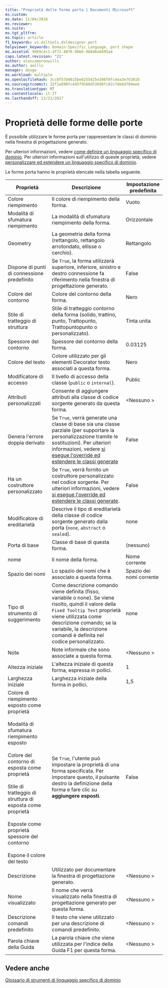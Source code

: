 ```yaml
---
title: "Proprietà delle forme porta | Documenti Microsoft"
ms.custom: 
ms.date: 11/04/2016
ms.reviewer: 
ms.suite: 
ms.tgt_pltfrm: 
ms.topic: article
f1_keywords: vs.dsltools.dsldesigner.port
helpviewer_keywords: Domain-Specific Language, port shape
ms.assetid: 9d69c4c1-4f72-4876-96b6-9b846e0495a4
caps.latest.revision: "21"
author: alancameronwills
ms.author: awills
manager: douge
ms.workload: multiple
ms.openlocfilehash: 3cc8f57b0615be6255425e396f0fc4ea3e763810
ms.sourcegitcommit: 32f1a690fc445f9586d53698fc82c7debd784eeb
ms.translationtype: MT
ms.contentlocale: it-IT
ms.lasthandoff: 12/22/2017
---
```

# <a name="properties-of-port-shapes"></a>Proprietà delle forme delle porte
È possibile utilizzare le forme porta per rappresentare le classi di dominio nella finestra di progettazione generato.  
  
 Per ulteriori informazioni, vedere [come definire un linguaggio specifico di dominio](../modeling/how-to-define-a-domain-specific-language.md). Per ulteriori informazioni sull'utilizzo di queste proprietà, vedere [personalizzare ed estendere un linguaggio specifico di dominio](../modeling/customizing-and-extending-a-domain-specific-language.md).  
  
 Le forme porta hanno le proprietà elencate nella tabella seguente.  
  
|Proprietà|Descrizione|Impostazione predefinita|  
|--------------|-----------------|-------------|  
|Colore riempimento|Il colore di riempimento della forma.|Vuoto|  
|Modalità di sfumatura riempimento|La modalità di sfumatura riempimento della forma.|Orizzontale|  
|Geometry|La geometria della forma (rettangolo, rettangolo arrotondato, ellisse o cerchio).|Rettangolo|  
|Dispone di punti di connessione predefinito|Se `True`, la forma utilizzerà superiore, inferiore, sinistro e destro connessione fa riferimento nella finestra di progettazione generato.|False|  
|Colore del contorno|Colore del contorno della forma.|Nero|  
|Stile di tratteggio di struttura|Stile di tratteggio contorno della forma (solido, trattino, punto, Trattopunto, Trattopuntopunto o personalizzato).|Tinta unita|  
|Spessore del contorno|Spessore del contorno della forma.|0.03125|  
|Colore del testo|Colore utilizzato per gli elementi Decorator testo associati a questa forma.|Nero|  
|Modificatore di accesso|Il livello di accesso della classe (`public` o `internal`).|Public|  
|Attributi personalizzati|Consente di aggiungere attributi alla classe di codice sorgente generato da questa forma.|\<Nessuno >|  
|Genera l'errore doppia derivato|Se `True`, verrà generate una classe di base sia una classe parziale (per supportare la personalizzazione tramite le sostituzioni). Per ulteriori informazioni, vedere [si esegue l'override ed estendere le classi generate](../modeling/overriding-and-extending-the-generated-classes.md)|False|  
|Ha un costruttore personalizzato|Se `True`, verrà fornito un costruttore personalizzato nel codice sorgente. Per ulteriori informazioni, vedere [si esegue l'override ed estendere le classi generate](../modeling/overriding-and-extending-the-generated-classes.md).|False|  
|Modificatore di ereditarietà|Descrive il tipo di ereditarietà della classe di codice sorgente generato dalla porta (`none`, `abstract` o `sealed`).|none|  
|Porta di base|Classe di base di questa forma.|(nessuno)|  
|nome|Il nome della forma.|Nome corrente|  
|Spazio dei nomi|Lo spazio dei nomi che è associato a questa forma.|Spazio dei nomi corrente|  
|Tipo di strumento di suggerimento|Come descrizione comando viene definita (fisso, variabile o none). Se viene risolto, quindi il valore della `Fixed Tooltip Text` proprietà viene utilizzata come descrizione comando; se la variabile, la descrizione comandi è definita nel codice personalizzato.|none|  
|Note|Note informale che sono associate a questa forma.|\<Nessuno >|  
|Altezza iniziale|L'altezza iniziale di questa forma, espressa in pollici.|1|  
|Larghezza iniziale|Larghezza iniziale della forma in pollici.|1,5|  
|Colore di riempimento esposto come proprietà<br /><br /> Modalità di sfumatura riempimento esposto<br /><br /> Colore del contorno di esposta come proprietà<br /><br /> Stile di tratteggio di struttura di esposta come proprietà<br /><br /> Esposte come proprietà spessore del contorno<br /><br /> Espone il colore del testo|Se `True`, l'utente può impostare la proprietà di una forma specificata. Per impostare questo, il pulsante destro la definizione della forma e fare clic su **aggiungere esposti**.|False|  
|Descrizione|Utilizzato per documentare la finestra di progettazione generato.|\<Nessuno >|  
|Nome visualizzato|Il nome che verrà visualizzato nella finestra di progettazione generato per questa forma.|\<Nessuno >|  
|Descrizione comandi predefinito|Il testo che viene utilizzato per una descrizione di comandi predefinito.|\<Nessuno >|  
|Parola chiave della Guida|La parola chiave che viene utilizzata per l'indice della Guida F1 per questa forma.|\<Nessuno >|  
  
## <a name="see-also"></a>Vedere anche  
 [Glossario di strumenti di linguaggio specifico di dominio](http://msdn.microsoft.com/en-us/ca5e84cb-a315-465c-be24-76aa3df276aa)